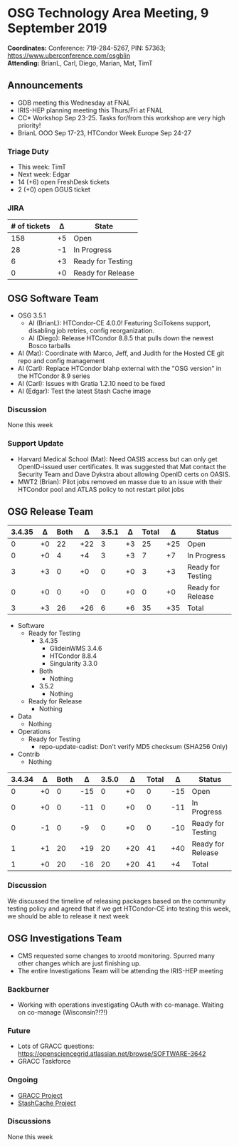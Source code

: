 # OSG Technology Area Meeting,  9 September 2019

**Coordinates:** Conference: 719-284-5267, PIN: 57363; <https://www.uberconference.com/osgblin>  
**Attending:** BrianL, Carl, Diego, Marian, Mat, TimT


## Announcements

-   GDB meeting this Wednesday at FNAL
-   IRIS-HEP planning meeting this Thurs/Fri at FNAL
-   CC\* Workshop Sep 23-25. Tasks for/from this workshop are very high priority!
-   BrianL OOO Sep 17-23, HTCondor Week Europe Sep 24-27


### Triage Duty

-   This week: TimT
-   Next week: Edgar
-   14 (+6) open FreshDesk tickets
-   2 (+0) open GGUS ticket


### JIRA

| # of tickets | &Delta; | State             |
|------------ |------- |----------------- |
| 158          | +5      | Open              |
| 28           | -1      | In Progress       |
| 6            | +3      | Ready for Testing |
| 0            | +0      | Ready for Release |


## OSG Software Team

-   OSG 3.5.1  
    -   AI (BrianL): HTCondor-CE 4.0.0! Featuring SciTokens support, disabling job retries, config reorganization.
    -   AI (Diego): Release HTCondor 8.8.5 that pulls down the newest Bosco tarballs
-   AI (Mat): Coordinate with Marco, Jeff, and Judith for the Hosted CE git repo and config management
-   AI (Carl): Replace HTCondor blahp external with the "OSG version" in the HTCondor 8.9 series
-   AI (Carl): Issues with Gratia 1.2.10 need to be fixed
-   AI (Edgar): Test the latest Stash Cache image


### Discussion

None this week  


### Support Update

-   Harvard Medical School (Mat): Need OASIS access but can only get OpenID-issued user certificates.
    It was suggested that Mat contact the Security Team and Dave Dykstra about allowing OpenID certs on OASIS.
-   MWT2 (Brian): Pilot jobs removed en masse due to an issue with their HTCondor pool and ATLAS policy to not restart pilot jobs


## OSG Release Team

| 3.4.35 | &Delta; | Both | &Delta; | 3.5.1 | &Delta; | Total | &Delta; | Status            |
| ------ | ------- | ---- | ------- | ----- | ------- | ----- | ------- | ----------------- |
| 0      | +0      | 22   | +22     | 3     | +3      | 25    | +25     | Open              |
| 0      | +0      | 4    | +4      | 3     | +3      | 7     | +7      | In Progress       |
| 3      | +3      | 0    | +0      | 0     | +0      | 3     | +3      | Ready for Testing |
| 0      | +0      | 0    | +0      | 0     | +0      | 0     | +0      | Ready for Release |
| 3      | +3      | 26   | +26     | 6     | +6      | 35    | +35     | Total             |

-   Software
    -   Ready for Testing  
        -   3.4.35
            -   GlideinWMS 3.4.6
            -   HTCondor 8.8.4
            -   Singularity 3.3.0
        -   Both
            -   Nothing
        -   3.5.2
            -   Nothing
    -   Ready for Release  
        -   Nothing
-   Data  
    -   Nothing
-   Operations  
    -   Ready for Testing
        -   repo-update-cadist: Don't verify MD5 checksum (SHA256 Only)
-   Contrib  
    -   Nothing


| 3.4.34 | &Delta; | Both | &Delta; | 3.5.0 | &Delta; | Total | &Delta; | Status            |
| ------ | ------- | ---- | ------- | ----- | ------- | ----- | ------- | ----------------- |
| 0      | +0      | 0    | -15     | 0     | +0      | 0     | -15     | Open              |
| 0      | +0      | 0    | -11     | 0     | +0      | 0     | -11     | In Progress       |
| 0      | -1      | 0    | -9      | 0     | +0      | 0     | -10     | Ready for Testing |
| 1      | +1      | 20   | +19     | 20    | +20     | 41    | +40     | Ready for Release |
| 1      | +0      | 20   | -16     | 20    | +20     | 41    | +4      | Total             |


### Discussion

We discussed the timeline of releasing packages based on the community testing policy and agreed that if we get HTCondor-CE into testing this week, we should be able to release it next week


## OSG Investigations Team

-   CMS requested some changes to xrootd monitoring.  Spurred many other changes which are just finishing up.
-   The entire Investigations Team will be attending the IRIS-HEP meeting


### Backburner

-   Working with operations investigating OAuth with co-manage.  Waiting on co-manage (Wisconsin?!?!)


### Future

-   Lots of GRACC questions: <https://opensciencegrid.atlassian.net/browse/SOFTWARE-3642>
-   GRACC Taskforce


### Ongoing

-   [GRACC Project](https://opensciencegrid.atlassian.net/projects/GRACC)
-   [StashCache Project](http://opensciencegrid.org/docs/data/stashcache/overview/)


### Discussions

None this week
